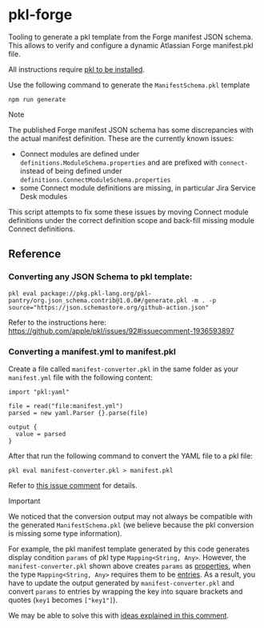# pkl-forge

Tooling to generate a pkl template from the Forge manifest JSON schema. This allows to verify and configure a dynamic Atlassian Forge manifest.pkl file.

All instructions require [pkl to be installed](https://pkl-lang.org/main/current/pkl-cli/index.html#installation).

Use the following command to generate the `ManifestSchema.pkl` template

```shell
npm run generate
```

> [!NOTE]
> The published Forge manifest JSON schema has some discrepancies with the actual manifest definition. These are the currently known issues:
> * Connect modules are defined under `definitions.ModuleSchema.properties` and are prefixed with `connect-` instead of being defined under `definitions.ConnectModuleSchema.properties`
> * some Connect module definitions are missing, in particular Jira Service Desk modules
> 
> This script attempts to fix some these issues by moving Connect module definitions under the correct definition scope and back-fill missing module Connect definitions.  

## Reference 

### Converting any JSON Schema to pkl template:

```shell
pkl eval package://pkg.pkl-lang.org/pkl-pantry/org.json_schema.contrib@1.0.0#/generate.pkl -m . -p source="https://json.schemastore.org/github-action.json"
```

Refer to the instructions here: https://github.com/apple/pkl/issues/92#issuecomment-1936593897

### Converting a manifest.yml to manifest.pkl

Create a file called `manifest-converter.pkl` in the same folder as your `manifest.yml` file with the following content:

```pkl
import "pkl:yaml"

file = read("file:manifest.yml")
parsed = new yaml.Parser {}.parse(file)

output {
  value = parsed
}
```

After that run the following command to convert the YAML file to a pkl file:

```shell
pkl eval manifest-converter.pkl > manifest.pkl
```

Refer to [this issue comment](https://github.com/apple/pkl/issues/6#issuecomment-1925283577) for details.

> [!IMPORTANT]
> We noticed that the conversion output may not always be compatible with the generated `ManifestSchema.pkl` (we believe because the pkl conversion is missing some type information).
> 
> For example, the pkl manifest template generated by this code generates display condition `params` of pkl type `Mapping<String, Any>`. However, the `manifest-converter.pkl` shown above creates `params` as [properties](https://pkl-lang.org/main/current/language-tutorial/01_basic_config.html#properties), when the type `Mapping<String, Any>` requires them to be [entries](https://pkl-lang.org/main/current/language-tutorial/01_basic_config.html#entries). As a result, you have to update the output generated by `manifest-converter.pkl` and convert `params` to entries by wrapping the key into square brackets and quotes (`key1` becomes `["key1"]`).
> 
> We may be able to solve this with [ideas explained in this comment](https://github.com/apple/pkl/issues/6#issuecomment-1935794768).


